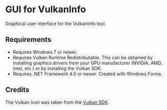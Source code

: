 # GUI for VulkanInfo 
Graphical user interface for the VulkanInfo tool.

## Requirements
* Requires Windows 7 or newer.
* Requires Vulkan Runtime Redistributable. This can be obtained by installing graphics drivers from your GPU manufacturer (NVIDIA, AMD, Intel, etc.) or by installing the Vulkan SDK.
* Requires .NET Framework 4.0 or newer. Created with Windows Forms.

## Credits
The Vulkan Icon was taken from the [Vulkan SDK](https://vulkan.lunarg.com).
